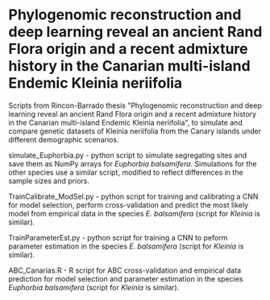 # Phylogenomic reconstruction and deep learning reveal an ancient Rand Flora origin and a recent admixture history in the Canarian multi-island Endemic Kleinia neriifolia
Scripts from Rincon-Barrado thesis "Phylogenomic reconstruction and deep learning reveal an ancient Rand Flora origin and a recent admixture history in the Canarian multi-island Endemic Kleinia neriifolia", to simulate and compare genetic datasets of Kleinia neriifolia from the Canary islands under different demographic scenarios.

simulate_Euphorbia.py - python script to simulate segregating sites and save them as NumPy arrays for *Euphorbia balsamifera*. Simulations for the other species use a similar script, modified to reflect differences in the sample sizes and priors.

TrainCalibrate_ModSel.py - python script for training and calibrating a CNN for model selection, perform cross-validation and predict the most likely model from empirical data in the species *E. balsamifera* (script for *Kleinia* is similar).

TrainParameterEst.py - python script for training a CNN to peform parameter estimation in the species *E. balsamifera* (script for *Kleinia* is similar).

ABC_Canarias.R - R script for ABC cross-validation and empirical data prediction for model selection and parameter estimation in the species *Euphorbia balsamifera* (script for *Kleinia* is similar).
